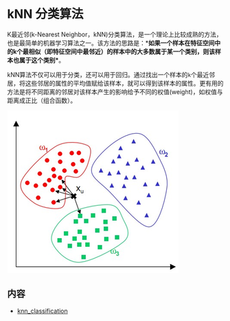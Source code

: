 # kNN 分类算法

K最近邻(k-Nearest Neighbor，kNN)分类算法，是一个理论上比较成熟的方法，也是最简单的机器学习算法之一。该方法的思路是：***如果一个样本在特征空间中的k个最相似（即特征空间中最邻近）的样本中的大多数属于某一个类别，则该样本也属于这个类别\***。

kNN算法不仅可以用于分类，还可以用于回归。通过找出一个样本的`k`个最近邻居，将这些邻居的属性的平均值赋给该样本，就可以得到该样本的属性。更有用的方法是将不同距离的邻居对该样本产生的影响给予不同的权值(weight)，如权值与距离成正比（组合函数）。

![knn](images/knn.png)



## 内容

* [knn_classification]([knn_classification.ipynb])


